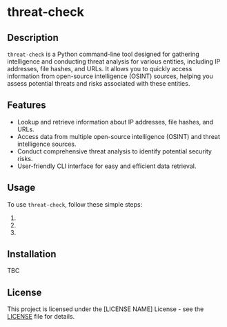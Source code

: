 # threat-check

## Description

`threat-check` is a Python command-line tool designed for gathering intelligence and conducting threat analysis for various entities, including IP addresses, file hashes, and URLs. It allows you to quickly access information from open-source intelligence (OSINT) sources, helping you assess potential threats and risks associated with these entities.

## Features

- Lookup and retrieve information about IP addresses, file hashes, and URLs.
- Access data from multiple open-source intelligence (OSINT) and threat intelligence sources.
- Conduct comprehensive threat analysis to identify potential security risks.
- User-friendly CLI interface for easy and efficient data retrieval.

## Usage

To use `threat-check`, follow these simple steps:

1. 

2. 

3. 

## Installation

TBC

## License

This project is licensed under the [LICENSE NAME] License - see the [LICENSE](LICENSE) file for details.

